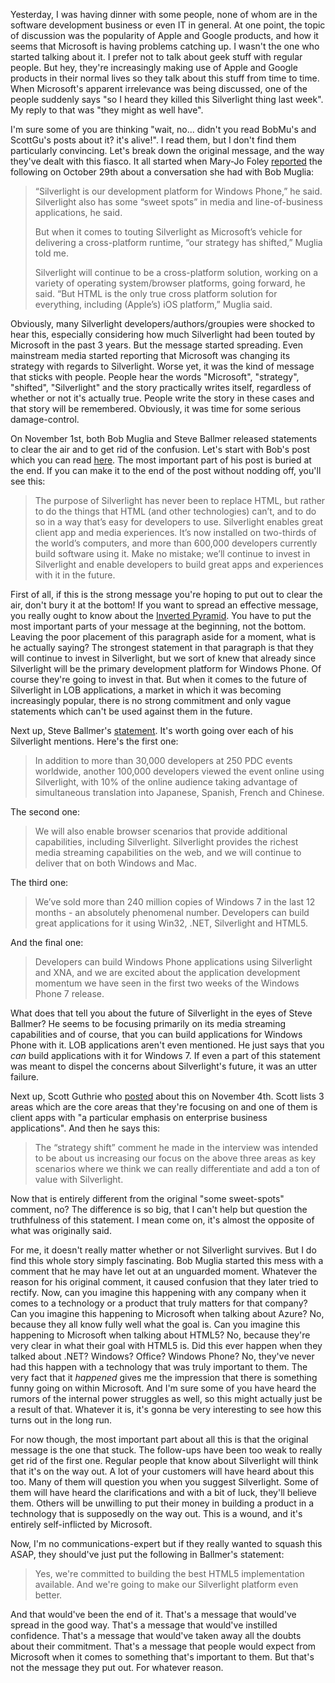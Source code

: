 Yesterday, I was having dinner with some people, none of whom are in the software development business or even IT in general.  At one point, the topic of discussion was the popularity of Apple and Google products, and how it seems that Microsoft is having problems catching up.  I wasn't the one who started talking about it. I prefer not to talk about geek stuff with regular people.  But hey, they're increasingly making use of Apple and Google products in their normal lives so they talk about this stuff from time to time.  When Microsoft's apparent irrelevance was being discussed, one of the people suddenly says "so I heard they killed this Silverlight thing last week".  My reply to that was "they might as well have".

I'm sure some of you are thinking "wait, no... didn't you read BobMu's and ScottGu's posts about it? it's alive!".  I read them, but I don't find them particularly convincing.  Let's break down the original message, and the way they've dealt with this fiasco.  It all started when Mary-Jo Foley <a href="http://www.zdnet.com/blog/microsoft/microsoft-our-strategy-with-silverlight-has-shifted/7834">reported</a> the following on October 29th about a conversation she had with Bob Muglia:

<blockquote>
“Silverlight is our development platform for Windows Phone,” he said. Silverlight also has some “sweet spots” in media and line-of-business applications, he said.

But when it comes to touting Silverlight as Microsoft’s vehicle for delivering a cross-platform runtime, “our strategy has shifted,” Muglia told me.

Silverlight will continue to be a cross-platform solution, working on a variety of operating system/browser platforms, going forward, he said. “But HTML is the only true cross platform solution for everything, including (Apple’s) iOS platform,” Muglia said.
</blockquote>

Obviously, many Silverlight developers/authors/groupies were shocked to hear this, especially considering how much Silverlight had been touted by Microsoft in the past 3 years.  But the message started spreading.  Even mainstream media started reporting that Microsoft was changing its strategy with regards to Silverlight.  Worse yet, it was the kind of message that sticks with people.  People hear the words "Microsoft", "strategy", "shifted", "Silverlight" and the story practically writes itself, regardless of whether or not it's actually true. People write the story in these cases and that story will be remembered.  Obviously, it was time for some serious damage-control.

On November 1st, both Bob Muglia and Steve Ballmer released statements to clear the air and to get rid of the confusion.  Let's start with Bob's post which you can read <a href="http://team.silverlight.net/announcement/pdc-and-silverlight/">here</a>.  The most important part of his post is buried at the end.  If you can make it to the end of the post without nodding off, you'll see this:

<blockquote>
The purpose of Silverlight has never been to replace HTML, but rather to do the things that HTML (and other technologies) can’t, and to do so in a way that’s easy for developers to use.  Silverlight enables great client app and media experiences.  It’s now installed on two-thirds of the world’s computers, and more than 600,000 developers currently build software using it.  Make no mistake; we’ll continue to invest in Silverlight and enable developers to build great apps and experiences with it in the future. 
</blockquote>

First of all, if this is the strong message you're hoping to put out to clear the air, don't bury it at the bottom!  If you want to spread an effective message, you really ought to know about the <a href="http://en.wikipedia.org/wiki/Inverted_pyramid">Inverted Pyramid</a>.  You have to put the most important parts of your message at the beginning, not the bottom.  Leaving the poor placement of this paragraph aside for a moment, what is he actually saying?  The strongest statement in that paragraph is that they will continue to invest in Silverlight, but we sort of knew that already since Silverlight will be the primary development platform for Windows Phone.  Of course they're going to invest in that.  But when it comes to the future of Silverlight in LOB applications, a market in which it was becoming increasingly popular, there is no strong commitment and only vague statements which can't be used against them in the future.

Next up, Steve Ballmer's <a href="http://www.microsoft.com/presspass/press/2010/nov10/11-01Statement.mspx">statement</a>.  It's worth going over each of his Silverlight mentions.  Here's the first one:

<blockquote>In addition to more than 30,000 developers at 250 PDC events worldwide, another 100,000 developers viewed the event online using Silverlight, with 10% of the online audience taking advantage of simultaneous translation into Japanese, Spanish, French and Chinese. </blockquote>

The second one:

<blockquote>
We will also enable browser scenarios that provide additional capabilities, including Silverlight.  Silverlight provides the richest media streaming capabilities on the web, and we will continue to deliver that on both Windows and Mac.  
</blockquote>

The third one:

<blockquote>
We’ve sold more than 240 million copies of Windows 7 in the last 12 months - an absolutely phenomenal number.  Developers can build great applications for it using Win32, .NET, Silverlight and HTML5. </blockquote>

And the final one:

<blockquote>Developers can build Windows Phone applications using Silverlight and XNA, and we are excited about the application development momentum we have seen in the first two weeks of the Windows Phone 7 release. </blockquote>

What does that tell you about the future of Silverlight in the eyes of Steve Ballmer? He seems to be focusing primarily on its media streaming capabilities and of course, that you can build applications for Windows Phone with it.  LOB applications aren't even mentioned.  He just says that you <em>can</em> build applications with it for Windows 7. If even a part of this statement was meant to dispel the concerns about Silverlight's future, it was an utter failure. 

Next up, Scott Guthrie who <a href="http://weblogs.asp.net/scottgu/archive/2010/11/04/silverlight-questions.aspx">posted</a> about this on November 4th.  Scott lists 3 areas which are the core areas that they're focusing on and one of them is client apps with "a particular emphasis on enterprise business applications".  And then he says this:

<blockquote>
The “strategy shift” comment he made in the interview was intended to be about us increasing our focus on the above three areas as key scenarios where we think we can really differentiate and add a ton of value with Silverlight. 
</blockquote>

Now that is entirely different from the original "some sweet-spots" comment, no?  The difference is so big, that I can't help but question the truthfulness of this statement.  I mean come on, it's almost the opposite of what was originally said.  

For me, it doesn't really matter whether or not Silverlight survives.  But I do find this whole story simply fascinating.  Bob Muglia started this mess with a comment that he may have let out at an unguarded moment.  Whatever the reason for his original comment, it caused confusion that they later tried to rectify.  Now, can you imagine this happening with any company when it comes to a technology or a product that truly matters for that company?  Can you imagine this happening to Microsoft when talking about Azure?  No, because they all know fully well what the goal is.  Can you imagine this happening to Microsoft when talking about HTML5?  No, because they're very clear in what their goal with HTML5 is.  Did this ever happen when they talked about .NET? Windows? Office? Windows Phone?  No, they've never had this happen with a technology that was truly important to them.  The very fact that it <em>happened</em> gives me the impression that there is something funny going on within Microsoft.  And I'm sure some of you have heard the rumors of the internal power struggles as well, so this might actually just be a result of that.  Whatever it is, it's gonna be very interesting to see how this turns out in the long run.

For now though, the most important part about all this is that the original message is the one that stuck.  The follow-ups have been too weak to really get rid of the first one.  Regular people that know about Silverlight will think that it's on the way out.  A lot of your customers will have heard about this too.  Many of them will question you when you suggest Silverlight.  Some of them will have heard the clarifications and with a bit of luck, they'll believe them.  Others will be unwilling to put their money in building a product in a technology that is supposedly on the way out.  This is a wound, and it's entirely self-inflicted by Microsoft.

Now, I'm no communications-expert but if they really wanted to squash this ASAP, they should've just put the following in Ballmer's statement:

<blockquote>Yes, we're committed to building the best HTML5 implementation available.  And we're going to make our Silverlight platform even better.</blockquote>

And that would've been the end of it.  That's a message that would've spread in the good way.  That's a message that would've instilled confidence.  That's a message that would've taken away all the doubts about their commitment.  That's a message that people would expect from Microsoft when it comes to something that's important to them.  But that's not the message they put out.  For whatever reason.
